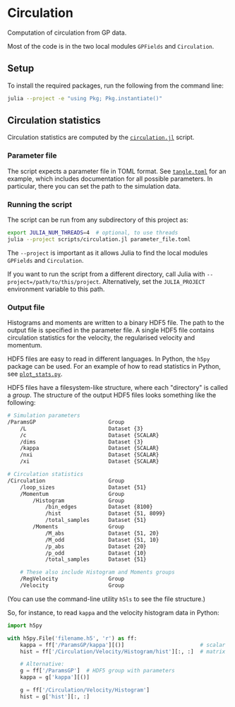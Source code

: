 # Circulation

Computation of circulation from GP data.

Most of the code is in the two local modules `GPFields` and `Circulation`.

## Setup

To install the required packages, run the following from the command line:

```bash
julia --project -e "using Pkg; Pkg.instantiate()"
```

## Circulation statistics

Circulation statistics are computed by the
[`circulation.jl`](scripts/circulation.jl) script.

### Parameter file

The script expects a parameter file in TOML format.
See [`tangle.toml`](examples/tangle.toml) for an example, which includes
documentation for all possible parameters.
In particular, there you can set the path to the simulation data.

### Running the script

The script can be run from any subdirectory of this project as:

```bash
export JULIA_NUM_THREADS=4  # optional, to use threads
julia --project scripts/circulation.jl parameter_file.toml
```

The `--project` is important as it allows Julia to find the local modules
`GPFields` and `Circulation`.

If you want to run the script from a different directory, call Julia with
`--project=/path/to/this/project`.
Alternatively, set the `JULIA_PROJECT` environment variable to this path.

### Output file

Histograms and moments are written to a binary HDF5 file.
The path to the output file is specified in the parameter file.
A single HDF5 file contains circulation statistics for the velocity, the
regularised velocity and momentum.

HDF5 files are easy to read in different languages.
In Python, the `h5py` package can be used.
For an example of how to read statistics in Python, see
[`plot_stats.py`](scripts/plot_stats.py).

HDF5 files have a filesystem-like structure, where each "directory" is called
a *group*.
The structure of the output HDF5 files looks something like the following:

```bash
# Simulation parameters
/ParamsGP                       Group
    /L                          Dataset {3}
    /c                          Dataset {SCALAR}
    /dims                       Dataset {3}
    /kappa                      Dataset {SCALAR}
    /nxi                        Dataset {SCALAR}
    /xi                         Dataset {SCALAR}

# Circulation statistics
/Circulation                    Group
    /loop_sizes                 Dataset {51}
    /Momentum                   Group
        /Histogram              Group
            /bin_edges          Dataset {8100}
            /hist               Dataset {51, 8099}
            /total_samples      Dataset {51}
        /Moments                Group
            /M_abs              Dataset {51, 20}
            /M_odd              Dataset {51, 10}
            /p_abs              Dataset {20}
            /p_odd              Dataset {10}
            /total_samples      Dataset {51}

    # These also include Histogram and Moments groups
    /RegVelocity                Group
    /Velocity                   Group
```

(You can use the command-line utility `h5ls` to see the file structure.)

So, for instance, to read `kappa` and the velocity histogram data in Python:

```py
import h5py

with h5py.File('filename.h5', 'r') as ff:
    kappa = ff['/ParamsGP/kappa'][()]                        # scalar
    hist = ff['/Circulation/Velocity/Histogram/hist'][:, :]  # matrix

    # Alternative:
    g = ff['/ParamsGP']  # HDF5 group with parameters
    kappa = g['kappa'][()]

    g = ff['/Circulation/Velocity/Histogram']
    hist = g['hist'][:, :]
```

